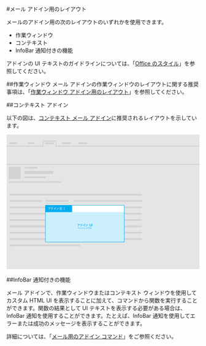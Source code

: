 #<a name="layouts-for-mail-add-ins"></a>メール アドイン用のレイアウト

メールのアドイン用の次のレイアウトのいずれかを使用できます。

- 作業ウィンドウ
- コンテキスト
- InfoBar 通知付きの機能

アドインの UI テキストのガイドラインについては、「[Office のスタイル](https://msdn.microsoft.com/en-us/library/office/mt484351.aspx)」を参照してください。

##<a name="task-pane"></a>作業ウィンドウ
 メール アドインの作業ウィンドウのレイアウトに関する推奨事項は、「[作業ウィンドウ アドイン用のレイアウト](layout-for-task-pane-add-ins.md)」を参照してください。


##<a name="contextual-add-ins"></a>コンテキスト アドイン

以下の図は、[コンテキスト メール アドイン](https://msdn.microsoft.com/EN-US/library/office/dn893542.aspx)に推奨されるレイアウトを示しています。

![コンテキスト メール アドインのレイアウト](../../images/mail-add-in-contextual-card.png)

##<a name="functions-with-infobar-notifications"></a>InfoBar 通知付きの機能

メール アドインで、作業ウィンドウまたはコンテキスト ウィンドウを使用してカスタム HTML UI を表示することに加えて、コマンドから関数を実行することができます。関数の結果として UI テキストを表示する必要がある場合は、InfoBar 通知を使用することができます。たとえば、InfoBar 通知を使用してエラーまたは成功のメッセージを表示することができます。 

詳細については、「[メール用のアドイン コマンド](https://msdn.microsoft.com/EN-US/library/office/mt267546.aspx)」をご参照ください。 



